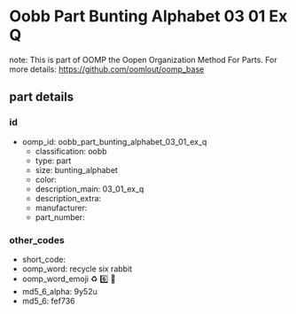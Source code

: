# Oobb Part Bunting Alphabet 03 01 Ex Q  

note: This is part of OOMP the Oopen Organization Method For Parts. For more details: https://github.com/oomlout/oomp_base

##  part details





### id
* oomp_id: oobb_part_bunting_alphabet_03_01_ex_q
  * classification: oobb
  * type: part
  * size: bunting_alphabet
  * color: 
  * description_main: 03_01_ex_q
  * description_extra: 
  * manufacturer: 
  * part_number: 

### other_codes
* short_code: 
* oomp_word: recycle six rabbit
* oomp_word_emoji :recycle: :six: :rabbit:
* md5_6_alpha: 9y52u
* md5_6: fef736